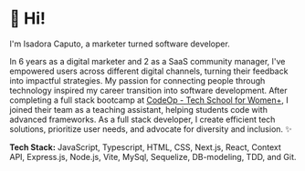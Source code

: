 # 👋 Hi! 
I'm Isadora Caputo, a marketer turned software developer. 

In 6 years as a digital marketer and 2 as a SaaS community manager, I've empowered users across different digital channels, turning their feedback into impactful strategies. My passion for connecting people through technology inspired my career transition into software development. After completing a full stack bootcamp at [CodeOp - Tech School for Women+](https://codeop.tech/), I joined their team as a teaching assistant, helping students code with advanced frameworks. As a full stack developer, I create efficient tech solutions, prioritize user needs, and advocate for diversity and inclusion. ✨

**Tech Stack:** JavaScript, Typescript, HTML, CSS, Next.js, React, Context API, Express.js, Node.js, Vite, MySql, Sequelize, DB-modeling, TDD, and Git.
